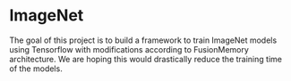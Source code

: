 # ImageNet
The goal of this project is to build a framework to train ImageNet models using Tensorflow with modifications according to FusionMemory architecture. We are hoping this would drastically reduce the training time of the models. 
